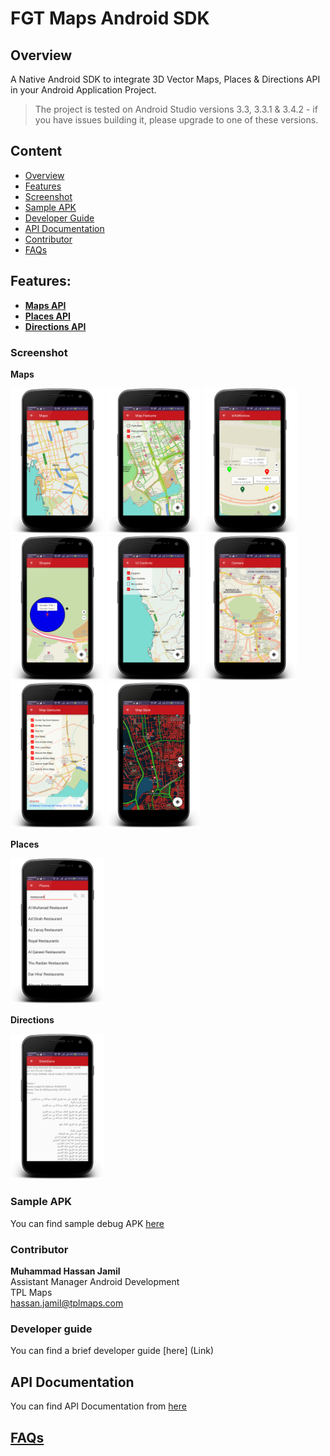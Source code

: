 # FGT Maps Android SDK

## Overview
A Native Android SDK to integrate 3D Vector Maps, Places & Directions API in your Android Application Project.

> The project is tested on Android Studio versions 3.3, 3.3.1 & 3.4.2 - if you have issues building it, please upgrade to one of these versions.

## Content
- [Overview](https://github.com/farsi-geotech/fgt-maps-android-sdk-samples#overview)</br>
- [Features](https://github.com/farsi-geotech/fgt-maps-android-sdk-samples#features)</br>
- [Screenshot](https://github.com/farsi-geotech/fgt-maps-android-sdk-samples#screenshot)</br>
- [Sample APK](https://github.com/farsi-geotech/fgt-maps-android-sdk-samples#sample-apk)</br>
- [Developer Guide](https://github.com/farsi-geotech/fgt-maps-android-sdk-samples#developer-guide)</br>
- [API Documentation](https://github.com/farsi-geotech/fgt-maps-android-sdk-samples#api-documentation)</br>
- [Contributor](https://github.com/farsi-geotech/fgt-maps-android-sdk-samples#contributor)</br>
- [FAQs](https://github.com/farsi-geotech/fgt-maps-android-sdk-samples#faqs) 

## Features:
- [**Maps API**](/docs/Maps.md)
- [**Places API**](/docs/Places.md)
- [**Directions API**](/docs/Directions.md)

### Screenshot
**Maps** </br>
<p float="left">
 <img src="images/screenshots/Maps.png" width="150" />
 <img src="images/screenshots/Map-Features.png" width="150" /> 
 <img src="images/screenshots/Map-Marker-Info-Windows.png" width="150" />
 <img src="images/screenshots/Map-Shapes.png" width="150" />
 <img src="images/screenshots/Map-UI-Controls.png" width="150" />
 <img src="images/screenshots/Map-Camera.png" width="150" />
 <img src="images/screenshots/Map-Gestures.png" width="150" />
 <img src="images/screenshots/Map-Style.png" width="150" />
</p>

**Places** </br>
<p float="left">
 <img src="images/screenshots/Places.png" width="150" />
</p>

**Directions** </br>
<p float="left">
 <img src="images/screenshots/Directions.png" width="150" />
</p>

### Sample APK
You can find sample debug APK [here](samples/build/outputs/apk/debug/samples-debug.apk)

### Contributor
**Muhammad Hassan Jamil**</br>
Assistant Manager Android Development</br>
TPL Maps</br>
hassan.jamil@tplmaps.com

### Developer guide
You can find a brief developer guide [here] (Link)

## API Documentation
You can find API Documentation from [here](Link)
 
## [FAQs](/docs/FAQs.md)
